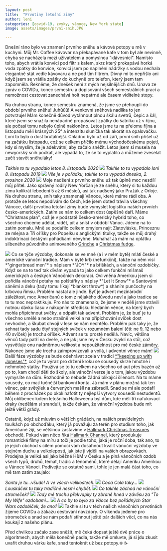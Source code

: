 ```yaml
---
layout: post
title:  "Prvotiny letošní zimy"
author: leni
categories: [covid-19, zvyky, vánoce, New York state]
image: assets/images/prvni-snih.JPG

---
```

Dnešní ráno bylo ve znamení prvního sněhu a kávové potopy u mě v kuchyni. Můj Mr. Coffee kávovar na překapávané kafe v tom byl ale nevinně, chyba se nacházela mezi uživatelem a pomyslnou "klávesnicí". Namísto toho, abych vrátila konvici pod filtr s kafem, skrz který prokapává horká voda zpátky do konvice, konvici jsem po naplnění nádržky s vodou nechala elegantně stát vedle kávovaru a ne pod tím filtrem. Divný mi to nepřišlo ani když jsem se vrátila zpátky do kuchyně pro telefon, který jsem tam zapomněla. Řekněme, že dnešek není z mých nejsilnějších dnů. Únava ze zpráv o COVIDu, konec semestru a dopisování všech semestrálních prací a nemožnost cestovat zanechává holt nepatrné ale časem viditelné stopy.

Na druhou stranu, konec semestru znamená, že jsme se přehoupli do období prvního sněhu! Juhůůů! A venkovní sněhová nadílka to jen potvrzuje! Mám konečně důvod vytáhnout plnou škálu svetrů, čepic a šál, které jsem se snažila nenápadně propašovat zpátky do šatníku už v říjnu, ale počasí tomu nebylo úplně nakloněno. Letos jsme tu na přelomu října a listopadu měli krásných 25° a intenzitu sluníčka tak akorát na opalovačku. Loni to bylo o dost brutálnější. Chladno bylo už od září, první sníh přišel už na začátku listopadu, což se celkem příčilo mému východočeskému pojetí, kdy si myslím, že je adekvátní, aby začalo sněžit. Letos jsem si musela na newyorský sníh počkat, ale vypadá to, že se to vyplatilo a můžeme zveselat začít stavět sněhuláky!

*Takhle to tu vypadalo letos 8. listopadu 2020*
<img src="/assets/images/listopad-2020.jpg">
*Takhle to tu vypadalo loni 8. listopadu 2019*
<img src="/assets/images/prvni-snih-2019.jpg">
*Vše je v pořádku, takhle to tu vypadá dneska, 2. prosince 2020*
<img src="/assets/images/prvnisnih.jpg">
Moje nadšení z prvního sněhu už tak úplně moc nesdílí můj přítel. Jako správný rodilý New Yorčan je ze sněhu, který si tu každou zimu kolikrát lebedení 5 až 6 měsíců, asi tak nadšený jako Pražák z Orloje. Na druhou stranu, sníh taky znamenají Vánoce, které máme rádi oba. A protože se letos nepodívám do Čech, kde jsem doteď trávila všechny Vánoce, další prvotina letošní zimy bude vymyslet logistiku našich prvních česko-amerických. Zatím se nám to celkem dost úspěšně daří. Máme "Christmas plan", což je v podstatě česko-americký hybrid toho, co všechno chceme udělat, vidět, pít a sníst v období Vánoc. Jdeme na to zatím pomalu. Mně se podařilo celkem omylem najít Zlatovlásku, Princeznu ze mlejna a Tři oříšky pro Popelku s anglickými titulky, takže se můj drahý indoktrinaci českými pohádkami nevyhne. Muhaha! Já mám na oplátku slíbeného původního animovaného <a href="https://en.wikipedia.org/wiki/Grinch">Grinche</a> a <a href="https://www.delish.com/holiday-recipes/christmas/a24893196/christmas-fudge-recipe/">Christmas fudge</a>.

<img src="/assets/images/vyzdoba-2020-vanoce.JPG">
Co se týče výzdoby, dokonale se ve mně (a i v mém bytě) mlátí české a americké vánoční tradice. Mám v bytě krb (nefunkční), takže na něm visí *"gingerbread men"* s nápisem *"JOY"* na břiškách, a vánoční ozdobičky. Když se na to teď tak dívám vypadá to jako celkem funkční mišmaš amerických a českých Vánočních dekorací. Ovlivněná Amerikou jsem si pořídila vánoční potahy na polštářky s nápisy *"Let It Snow"* a Santovými sáněmi a deku (tady tomu říkají *blanket throw*) a sháním punčochy na krbovou římsu. Problém nastal ale jinde. Byť je advent mezinárodní záležitost, moc Američanů o tom z nějakého důvodu neví a jako tradice se to tu moc nepraktikuje. Pro nás to znamenalo, že jsme v neděli jsme strávili notnou dávku času v nákupním středisku hledáním věnce, na který bych mohla připíchnout svíčky, a odpálit tak advent. Problém je, že buď je tu všechno umělé a nebo strašně velké a na připichování svíček dost nevhodné, a škubat chvojí v lese se nám nechtělo. Problém pak taky je, že sehnat tady sadu čtyř stejných svíček v rozumném balení (čti: ne 9, 12 nebo 40 svíček) je trochu oříšek. Advent se tu prostě nedělá. Navíc, většina věnců tady patří na dveře, a ne jak jsme my v Česku zvyklí na stůl, což vysvětluje onu nadměrnou velikost a nepoužitelnost pro mé české záměry. Nakonec jsme ale trochu zaimprovizovali a voilá, i adventní věnec mám!

<img src="/assets/images/advent-venecek.jpg">
Další fáze výzdoby se bude odehrávat zcela v tradici <a href="https://en.wikipedia.org/wiki/Keeping_up_with_the_Joneses">*"keeping up with Joneses"*</a>, což je tu výraz pro držení kroku se sousedy skrze hmotné i nehmotné statky. Používá se to tu celkem na všechno od aut přes bazén až po to, kam chodí děti do školy, ale vánoční verze je o tom, jakou výzdobu vymyslíte na dům. Rozhodně to nebude žádná blikající šílenost. Na to máme sousedy, co mají tučnější bankovní konta. Já mám v plánu možná tak ten věnec, pár světýlek a červených mašlí na zábradlí. Snad se mi ale podaří během z procházek po okolí nafotit ty nejlepší výtvory sousedů nestudentů. Můj oblíbenec kolem letošního Halloweenu byl dům, kde měli tři nafukovací draky (nedělám si srandu!), takže čekám, že vánoční výzdoba bude mít ještě větší grády. 

Ostatně, když už mluvím o větších grádách, na našich pravidelných toulkách po obchoďáku, který já považuju za terén pro studium toho, jak Američané žijí, se většinou zastavíme v <a href="https://www.destinyusa.com/tenants/christmas-treasures-2/">Hallmark Christmas Treasures</a> obchodě. Pokud vám něco říká <a href="https://www.hallmarkchannel.com/christmas-scavenger-hunt">Hallmark Channel</a>, který produkuje romantické filmy na míru a točí je podle toho, jaká je roční doba, tak ano, to je jejich obchod s cílem pomoci vám dosáhnout kvalit vánoční výzdoby ve stejném duchu a velkoleposti, jak jste ji viděli na vašich obrazovkách. Prodejna je veliká asi jako běžné H&M v Česku a je plná vánočních ozdob všech typů, druhů, témat, tradic a fenoménů, které dělají Ameriku Amerikou a Vánoce Vánoci. Podívejte se ostatně sami, tohle je jen malá část toho, co mě tam zatím zaujalo:

*Santa je tu...všude! A ve všech velikostech.*
<img src="/assets/images/santa-vsude.jpg">
*Coca Cola taky...*
<img src="/assets/images/cocacola-vanoce.jpg">
*Louskáček tu taky tradičně nesmí chybět.*
<img src="/assets/images/louskacek-hallmark.jpg">
*Co takhle záchod na vánoční stromeček?*
<img src="/assets/images/zachod-vanoce.jpg">
*Tady mě trochu překvapily ty zbraně hned v závěsu za "To My Wife" ozdobami...*
<img src="/assets/images/konzole-vanoce.jpg">
*A co by to bylo za Váoce bez pořádných Star Wars ozdobiček, že ano?*
<img src="/assets/images/sw-vanoce.jpg">
Takhle si tu v těch našich vánočních prvotinách žijeme COVIDu a zákazu cestování navzdory. O víkendu jedeme pro stromeček a snad se nám podaří stihnout ještě pár dalších věcí, co na nás koukají z našeho plánu.

Před chvilkou začalo zase sněžit, mě čeká dopsat ještě dvě práce o algoritmech, abych měla konečně padla, takže mě omluvte, já si jdu zkusit uvařit druhou várku kafe, snad tentokrát už bez potopy.❄️ ☕